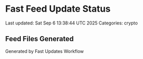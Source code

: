 # Fast Feed Update Status
Last updated: Sat Sep  6 13:38:44 UTC 2025
Categories: crypto

## Feed Files Generated

Generated by Fast Updates Workflow
